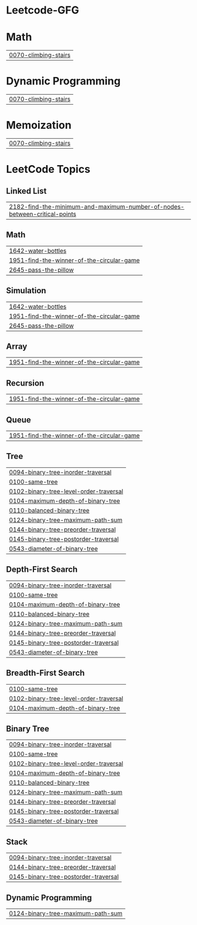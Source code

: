 # Leetcode-GFG


# Math
|  |
| ------- |
| [0070-climbing-stairs](https://github.com/Ratinkumar/Leetcode-GFG/tree/master/0070-climbing-stairs) |
# Dynamic Programming
|  |
| ------- |
| [0070-climbing-stairs](https://github.com/Ratinkumar/Leetcode-GFG/tree/master/0070-climbing-stairs) |
# Memoization
|  |
| ------- |
| [0070-climbing-stairs](https://github.com/Ratinkumar/Leetcode-GFG/tree/master/0070-climbing-stairs) |
<!---LeetCode Topics Start-->
# LeetCode Topics
## Linked List
|  |
| ------- |
| [2182-find-the-minimum-and-maximum-number-of-nodes-between-critical-points](https://github.com/Ratinkumar/Leetcode-GFG/tree/master/2182-find-the-minimum-and-maximum-number-of-nodes-between-critical-points) |
## Math
|  |
| ------- |
| [1642-water-bottles](https://github.com/Ratinkumar/Leetcode-GFG/tree/master/1642-water-bottles) |
| [1951-find-the-winner-of-the-circular-game](https://github.com/Ratinkumar/Leetcode-GFG/tree/master/1951-find-the-winner-of-the-circular-game) |
| [2645-pass-the-pillow](https://github.com/Ratinkumar/Leetcode-GFG/tree/master/2645-pass-the-pillow) |
## Simulation
|  |
| ------- |
| [1642-water-bottles](https://github.com/Ratinkumar/Leetcode-GFG/tree/master/1642-water-bottles) |
| [1951-find-the-winner-of-the-circular-game](https://github.com/Ratinkumar/Leetcode-GFG/tree/master/1951-find-the-winner-of-the-circular-game) |
| [2645-pass-the-pillow](https://github.com/Ratinkumar/Leetcode-GFG/tree/master/2645-pass-the-pillow) |
## Array
|  |
| ------- |
| [1951-find-the-winner-of-the-circular-game](https://github.com/Ratinkumar/Leetcode-GFG/tree/master/1951-find-the-winner-of-the-circular-game) |
## Recursion
|  |
| ------- |
| [1951-find-the-winner-of-the-circular-game](https://github.com/Ratinkumar/Leetcode-GFG/tree/master/1951-find-the-winner-of-the-circular-game) |
## Queue
|  |
| ------- |
| [1951-find-the-winner-of-the-circular-game](https://github.com/Ratinkumar/Leetcode-GFG/tree/master/1951-find-the-winner-of-the-circular-game) |
## Tree
|  |
| ------- |
| [0094-binary-tree-inorder-traversal](https://github.com/Ratinkumar/Leetcode-GFG/tree/master/0094-binary-tree-inorder-traversal) |
| [0100-same-tree](https://github.com/Ratinkumar/Leetcode-GFG/tree/master/0100-same-tree) |
| [0102-binary-tree-level-order-traversal](https://github.com/Ratinkumar/Leetcode-GFG/tree/master/0102-binary-tree-level-order-traversal) |
| [0104-maximum-depth-of-binary-tree](https://github.com/Ratinkumar/Leetcode-GFG/tree/master/0104-maximum-depth-of-binary-tree) |
| [0110-balanced-binary-tree](https://github.com/Ratinkumar/Leetcode-GFG/tree/master/0110-balanced-binary-tree) |
| [0124-binary-tree-maximum-path-sum](https://github.com/Ratinkumar/Leetcode-GFG/tree/master/0124-binary-tree-maximum-path-sum) |
| [0144-binary-tree-preorder-traversal](https://github.com/Ratinkumar/Leetcode-GFG/tree/master/0144-binary-tree-preorder-traversal) |
| [0145-binary-tree-postorder-traversal](https://github.com/Ratinkumar/Leetcode-GFG/tree/master/0145-binary-tree-postorder-traversal) |
| [0543-diameter-of-binary-tree](https://github.com/Ratinkumar/Leetcode-GFG/tree/master/0543-diameter-of-binary-tree) |
## Depth-First Search
|  |
| ------- |
| [0094-binary-tree-inorder-traversal](https://github.com/Ratinkumar/Leetcode-GFG/tree/master/0094-binary-tree-inorder-traversal) |
| [0100-same-tree](https://github.com/Ratinkumar/Leetcode-GFG/tree/master/0100-same-tree) |
| [0104-maximum-depth-of-binary-tree](https://github.com/Ratinkumar/Leetcode-GFG/tree/master/0104-maximum-depth-of-binary-tree) |
| [0110-balanced-binary-tree](https://github.com/Ratinkumar/Leetcode-GFG/tree/master/0110-balanced-binary-tree) |
| [0124-binary-tree-maximum-path-sum](https://github.com/Ratinkumar/Leetcode-GFG/tree/master/0124-binary-tree-maximum-path-sum) |
| [0144-binary-tree-preorder-traversal](https://github.com/Ratinkumar/Leetcode-GFG/tree/master/0144-binary-tree-preorder-traversal) |
| [0145-binary-tree-postorder-traversal](https://github.com/Ratinkumar/Leetcode-GFG/tree/master/0145-binary-tree-postorder-traversal) |
| [0543-diameter-of-binary-tree](https://github.com/Ratinkumar/Leetcode-GFG/tree/master/0543-diameter-of-binary-tree) |
## Breadth-First Search
|  |
| ------- |
| [0100-same-tree](https://github.com/Ratinkumar/Leetcode-GFG/tree/master/0100-same-tree) |
| [0102-binary-tree-level-order-traversal](https://github.com/Ratinkumar/Leetcode-GFG/tree/master/0102-binary-tree-level-order-traversal) |
| [0104-maximum-depth-of-binary-tree](https://github.com/Ratinkumar/Leetcode-GFG/tree/master/0104-maximum-depth-of-binary-tree) |
## Binary Tree
|  |
| ------- |
| [0094-binary-tree-inorder-traversal](https://github.com/Ratinkumar/Leetcode-GFG/tree/master/0094-binary-tree-inorder-traversal) |
| [0100-same-tree](https://github.com/Ratinkumar/Leetcode-GFG/tree/master/0100-same-tree) |
| [0102-binary-tree-level-order-traversal](https://github.com/Ratinkumar/Leetcode-GFG/tree/master/0102-binary-tree-level-order-traversal) |
| [0104-maximum-depth-of-binary-tree](https://github.com/Ratinkumar/Leetcode-GFG/tree/master/0104-maximum-depth-of-binary-tree) |
| [0110-balanced-binary-tree](https://github.com/Ratinkumar/Leetcode-GFG/tree/master/0110-balanced-binary-tree) |
| [0124-binary-tree-maximum-path-sum](https://github.com/Ratinkumar/Leetcode-GFG/tree/master/0124-binary-tree-maximum-path-sum) |
| [0144-binary-tree-preorder-traversal](https://github.com/Ratinkumar/Leetcode-GFG/tree/master/0144-binary-tree-preorder-traversal) |
| [0145-binary-tree-postorder-traversal](https://github.com/Ratinkumar/Leetcode-GFG/tree/master/0145-binary-tree-postorder-traversal) |
| [0543-diameter-of-binary-tree](https://github.com/Ratinkumar/Leetcode-GFG/tree/master/0543-diameter-of-binary-tree) |
## Stack
|  |
| ------- |
| [0094-binary-tree-inorder-traversal](https://github.com/Ratinkumar/Leetcode-GFG/tree/master/0094-binary-tree-inorder-traversal) |
| [0144-binary-tree-preorder-traversal](https://github.com/Ratinkumar/Leetcode-GFG/tree/master/0144-binary-tree-preorder-traversal) |
| [0145-binary-tree-postorder-traversal](https://github.com/Ratinkumar/Leetcode-GFG/tree/master/0145-binary-tree-postorder-traversal) |
## Dynamic Programming
|  |
| ------- |
| [0124-binary-tree-maximum-path-sum](https://github.com/Ratinkumar/Leetcode-GFG/tree/master/0124-binary-tree-maximum-path-sum) |
<!---LeetCode Topics End-->